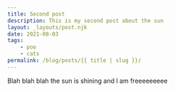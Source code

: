 ```yaml
---
title: Second post
description: This is my second post about the sun
layout: _layouts/post.njk
date: 2021-08-03
tags: 
    - poo
    - cats
permalink: /blog/posts/{{ title | slug }}/
---
```

Blah blah blah the sun is shining and I am freeeeeeeee
